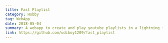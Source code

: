 ```yaml
---
title: Fast Playlist
category: Hobby
tag: WebApp
date: 2018-05-04
summary: A webapp to create and play youtube playlists in a lightning fast way. It is aimed toward making listening to songs on youtube as easy as pi. It is currently defunct and not hosted anywhere.
link: https://github.com/udiboy1209/fast_playlist
---
```


